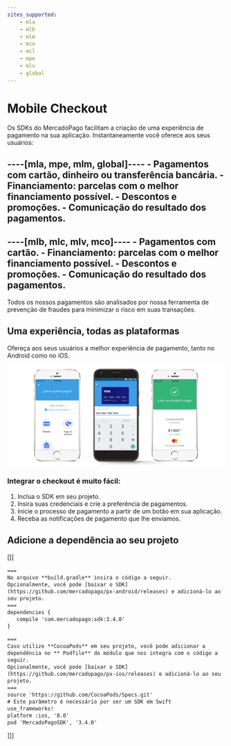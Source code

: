 ```yaml
---
sites_supported:
    - mla
    - mlb
    - mlm
    - mco
    - mcl
    - mpe
    - mlv
    - global
---
```

# Mobile Checkout

Os SDKs do MercadoPago facilitam a criação de uma experiência de pagamento na sua aplicação. Instantaneamente você oferece aos seus usuários:

----[mla, mpe, mlm, global]----
    -   Pagamentos com cartão, dinheiro ou transferência bancária.
    -   **Financiamento**: parcelas com o melhor financiamento possível.
    -   Descontos e promoções.
    -   Comunicação do resultado dos pagamentos.
------------
----[mlb, mlc, mlv, mco]----
    -   Pagamentos com cartão.
    -   **Financiamento**: parcelas com o melhor financiamento possível.
    -   Descontos e promoções.
    -   Comunicação do resultado dos pagamentos.
------------

Todos os nossos pagamentos são analisados por nossa ferramenta de prevenção de fraudes para minimizar o risco em suas transações.

## Uma experiência, todas as plataformas

Ofereça aos seus usuários a melhor experiência de pagamento, tanto no Android como no iOS.

![androidiosfinal](/images/mobile-sdk-flow.png)

### Integrar o checkout é muito fácil:

1. Inclua o SDK em seu projeto.
2. Insira suas credenciais e crie a preferência de pagamentos.
3. Inicie o processo de pagamento a partir de um botão em sua aplicação.
4. Receba as notificações de pagamento que lhe enviamos.

## Adicione a dependência ao seu projeto
[[[
```android
===
No arquivo **build.gradle** insira o código a seguir.
Opcionalmente, você pode [baixar o SDK](https://github.com/mercadopago/px-android/releases) e adicioná-lo ao seu projeto.
===
dependencies {
   compile 'com.mercadopago:sdk:3.4.0'
}
```
```ios
===
Caso utilize **CocoaPods** em seu projeto, você pode adicionar a dependência no ** Podfile** do módulo que nos integra com o código a seguir.
Opcionalmente, você pode [baixar o SDK](https://github.com/mercadopago/px-ios/releases) e adicioná-lo ao seu projeto.
===
source 'https://github.com/CocoaPods/Specs.git'
# Este parâmetro é necessário por ser um SDK em Swift
use_frameworks!
platform :ios, '8.0'
pod 'MercadoPagoSDK', '3.4.0'
```
]]]
